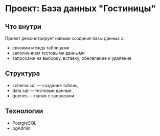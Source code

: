 # Проект: База данных "Гостиницы"

## Что внутри

Проект демонстрирует навыки создания базы данных с:
- связями между таблицами
- заполнением тестовыми данными
- запросами на выборку, вставку, обновление и удаление

## Структура
- schema.sql — создание таблиц
- data.sql — тестовые данные
- queries — папки с запросами

## Технологии
- PostgreSQL
- pgAdmin

